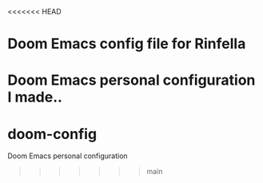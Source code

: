 <<<<<<< HEAD
# Doom Emacs config file for Rinfella
Doom Emacs personal configuration I made..
=======
# doom-config
Doom Emacs personal configuration
>>>>>>> main
